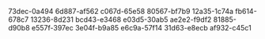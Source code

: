 73dec-0a494
6d887-af562
c067d-65e58
80567-bf7b9
12a35-1c74a
fb614-678c7
13236-8d231
bcd43-e3468
e03d5-30ab5
ae2e2-f9df2
81885-d90b8
e557f-397ec
3e04f-b9a85
e6c9a-57f14
31d63-e8ecb
af932-c45c1